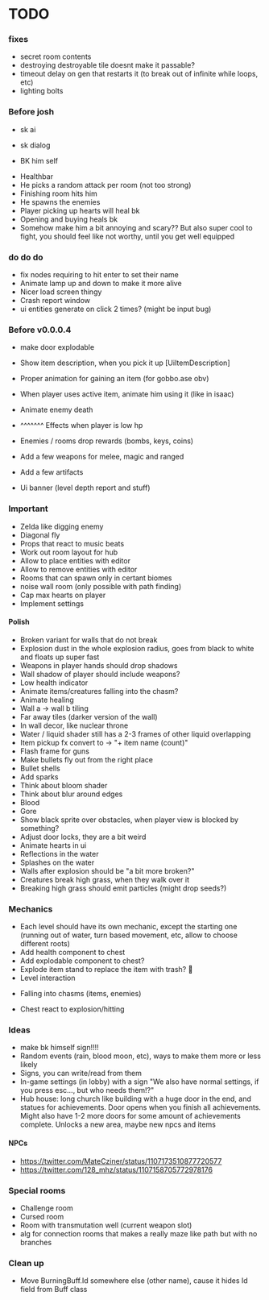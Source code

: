 # TODO

### fixes

* secret room contents
* destroying destroyable tile doesnt make it passable?
* timeout delay on gen that restarts it (to break out of infinite while loops, etc)
* lighting bolts

### Before josh

* sk ai
* sk dialog

* BK him self
 + Healthbar
 + He picks a random attack per room (not too strong)
 + Finishing room hits him
 + He spawns the enemies
 + Player picking up hearts will heal bk
 + Opening and buying heals bk
 + Somehow make him a bit annoying and scary?? But also super cool to fight, you should feel like not worthy, until you get well equipped

### do do do

* fix nodes requiring to hit enter to set their name
* Animate lamp up and down to make it more alive
* Nicer load screen thingy
* Crash report window
* ui entities generate on click 2 times? (might be input bug)

### Before v0.0.0.4

* make door explodable
* Show item description, when you pick it up [UiItemDescription]
* Proper animation for gaining an item (for gobbo.ase obv)
* When player uses active item, animate him using it (like in isaac)

* Animate enemy death
* ^^^^^^^ Effects when player is low hp

* Enemies / rooms drop rewards (bombs, keys, coins)

* Add a few weapons for melee, magic and ranged
* Add a few artifacts
* Ui banner (level depth report and stuff)

### Important

* Zelda like digging enemy
* Diagonal fly
* Props that react to music beats
* Work out room layout for hub
* Allow to place entities with editor
* Allow to remove entities with editor
* Rooms that can spawn only in certant biomes
* noise wall room (only possible with path finding)
* Cap max hearts on player
* Implement settings

#### Polish

* Broken variant for walls that do not break
* Explosion dust in the whole explosion radius, goes from black to white and floats up super fast
* Weapons in player hands should drop shadows
* Wall shadow of player should include weapons?
* Low health indicator
* Animate items/creatures falling into the chasm?
* Animate healing
* Wall a -> wall b tiling
* Far away tiles (darker version of the wall)
* In wall decor, like nuclear throne
* Water / liquid shader still has a 2-3 frames of other liquid overlapping
* Item pickup fx convert to -> "+ item name (count)"
* Flash frame for guns
* Make bullets fly out from the right place
* Bullet shells
* Add sparks
* Think about bloom shader
* Think about blur around edges
* Blood
* Gore
* Show black sprite over obstacles, when player view is blocked by something?
* Adjust door locks, they are a bit weird
* Animate hearts in ui
* Reflections in the water
* Splashes on the water
* Walls after explosion should be "a bit more broken?"
* Creatures break high grass, when they walk over it
* Breaking high grass should emit particles (might drop seeds?)

### Mechanics

* Each level should have its own mechanic, except the starting one (running out of water, turn based movement, etc, allow to choose different roots)
* Add health component to chest
* Add explodable component to chest?
* Explode item stand to replace the item with trash? :thinking:
* Level interaction
 + Falling into chasms (items, enemies)
* Chest react to explosion/hitting

### Ideas

* make bk himself sign!!!!
* Random events (rain, blood moon, etc), ways to make them more or less likely
* Signs, you can write/read from them
* In-game settings (in lobby) with a sign "We also have normal settings, if you press esc..., but who needs them!?"
* Hub house: long church like building with a huge door in the end, and statues for achievements. Door opens when you finish all achievements. Might also have 1-2 more doors for some amount of achievements complete. Unlocks a new area, maybe new npcs and items

#### NPCs

* https://twitter.com/MateCziner/status/1107173510877720577
* https://twitter.com/128_mhz/status/1107158705772978176

### Special rooms

* Challenge room
* Cursed room
* Room with transmutation well (current weapon slot)
* alg for connection rooms that makes a really maze like path but with no branches

### Clean up

* Move BurningBuff.Id somewhere else (other name), cause it hides Id field from Buff class